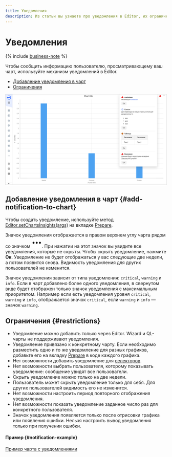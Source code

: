 ```yaml
---
title: Уведомления
description: Из статьи вы узнаете про уведомления в Editor, их ограничения и как добавить уведомление в чарт.
---
```


# Уведомления

{% include [business-note](../../../_includes/datalens/datalens-functionality-available-business-note.md) %}

Чтобы сообщить информацию пользователю, просматривающему ваш чарт, используйте механизм уведомлений в Editor.

* [Добавление уведомления в чарт](#add-notification-to-chart)
* [Ограничения](#restrictions)

![notifications](../../../_assets/datalens/editor/notifications.png)

## Добавление уведомления в чарт {#add-notification-to-chart}

Чтобы создать уведомление, используйте метод [Editor.setChartsInsights(args)](./methods.md#set-insights) на вкладке [Prepare](./tabs.md#prepare).

Значок уведомления отображается в правом верхнем углу чарта рядом со значком ![image](../../../_assets/console-icons/ellipsis.svg). При нажатии на этот значок вы увидите все уведомления, которые не скрыты. Чтобы скрыть уведомление, нажмите **Ок**. Уведомление не будет отображаться у вас следующие две недели, а потом появится снова. Видимость уведомления для других пользователей не изменится.

Значок уведомления зависит от типа уведомления: `critical`, `warning` и `info`. Если в чарт добавлено более одного уведомления, в свернутом виде будет отображен только значок уведомления с максимальным приоритетом. Например если есть уведомления уровня `critical`, `warning` и `info`, отображается значок `critical`, если `warning` и `info` — значок `warning`.

## Ограничения {#restrictions}

* Уведомление можно добавить только через Editor. Wizard и QL-чарты не поддерживают уведомления.
* Уведомление привязано к конкретному чарту. Если необходимо разместить одно и то же уведомление для разных графиков, добавьте его на вкладку [Prepare](./tabs.md#prepare) в коде каждого графика.
* Нет возможности добавить уведомление для [селекторов](./widgets/controls.md).
* Нет возможности выбрать пользователя, которому показывать уведомление: сообщение увидят все пользователи.
* Скрыть уведомление можно только на две недели.
* Пользователь может скрыть уведомление только для себя. Для других пользователей видимость его не изменится.
* Нет возможности настроить период повторного отображения уведомления.
* Нет возможности показать уведомление заданное число раз для конкретного пользователя.
* Значок уведомления появляется только после отрисовки графика или появления ошибки. Нельзя настроить вывод уведомления только при получении ошибки.

#### Пример {#notification-example}

[Пример чарта с уведомлениями](https://datalens.yandex/nvkfwnekf9xy9#Editor.%20setChartsInsights(args))
